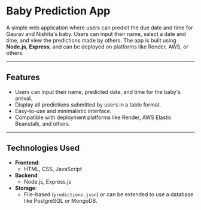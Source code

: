 # Baby Prediction App

A simple web application where users can predict the due date and time for Gaurav and Nishita's baby. Users can input their name, select a date and time, and view the predictions made by others. The app is built using **Node.js**, **Express**, and can be deployed on platforms like Render, AWS, or others.

---

## Features

- Users can input their name, predicted date, and time for the baby's arrival.
- Display all predictions submitted by users in a table format.
- Easy-to-use and minimalistic interface.
- Compatible with deployment platforms like Render, AWS Elastic Beanstalk, and others.

---

## Technologies Used

- **Frontend**:
  - HTML, CSS, JavaScript
- **Backend**:
  - Node.js, Express.js
- **Storage**:
  - File-based (`predictions.json`) or can be extended to use a database like PostgreSQL or MongoDB.
